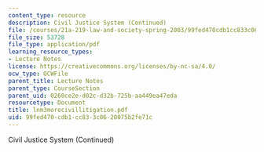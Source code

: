 ```yaml
---
content_type: resource
description: Civil Justice System (Continued)
file: /courses/21a-219-law-and-society-spring-2003/99fed470cdb1cc833c0620075b2fe71c_lnm3morecivillitigation.pdf
file_size: 53728
file_type: application/pdf
learning_resource_types:
- Lecture Notes
license: https://creativecommons.org/licenses/by-nc-sa/4.0/
ocw_type: OCWFile
parent_title: Lecture Notes
parent_type: CourseSection
parent_uid: 0260ce2e-d02c-d32b-725b-aa449ea47eda
resourcetype: Document
title: lnm3morecivillitigation.pdf
uid: 99fed470-cdb1-cc83-3c06-20075b2fe71c
---
```

Civil Justice System (Continued)